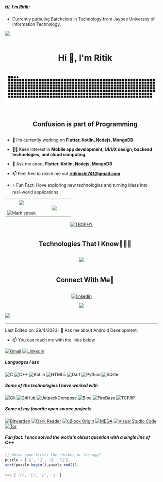 

##### Hi, I'm Ritik:

- Currently pursuing Batchelors in Technology from Jaypee University of Information Technology.

<!--horizontal divider(gradiant)-->
<img src="https://user-images.githubusercontent.com/73097560/115834477-dbab4500-a447-11eb-908a-139a6edaec5c.gif">

<!--h1 without bottom border-->
<div id="user-content-toc">
  <ul align="center">
    <summary><h1 style="display: inline-block">Hi 👋, I'm Ritik</h1></summary>
  </ul>
</div>


<!--- snake -->
<div align="center">
  <img  src="https://github.com/1999AZZAR/1999AZZAR/blob/readme/resources/img/grid-snake.svg"
       alt="snake" /></a>
</div>


<!--h2 without bottom border-->
<div id="user-content-toc">
  <ul align="center">
    <summary><h2 style="display: inline-block">Confusion is part of Programming</h2></summary>
  </ul>
</div>


<!--Intro start-->
- 🔭 I’m currently working on **Flutter, Kotlin, Nodejs, MongoDB**

- 👨‍💻 Keen interest in **Mobile app development, UI/UX design, backend technologies, and cloud computing**.

- 💬 Ask me about **Flutter, Kotlin, Nodejs, MongoDB**

- 📫 Feel free to reach me out **ritikjoshi741@gmail.com**

- ⚡ Fun Fact: I love exploring new technologies and turning ideas into real-world applications

<!--Intro end-->



<!--- stats & Trophy (start) -->
<p align="center">
  <!--- stats (start) -->
<table align="center">
<tr border="none">
<td width="50%" align="center">
  
  <img  align="center"  src="https://github-readme-stats.vercel.app/api?username=ritik6559&theme=dark&show_icons=true&count_private=true" />
  <br></br>
  <img  title="🔥 Get streak stats for your profile at git.io/streak-stats" alt="Mark streak" src="https://github-readme-streak-stats.herokuapp.com/?user=ritik6559&theme=dark&hide_border=false" /> 
</td>

<td width="50%" align="center">

  <img  align="center"  src="https://github-readme-stats.anuraghazra1.vercel.app/api/top-langs/?username=ritik6559&theme=dark&hide_border=false&no-bg=true&no-frame=true&langs_count=10"/>
  
  </td>
</tr>
</table>
<!--- stats (end) -->

<!--- trophy (start) -->
<div align=center>
  <a href="https://github.com/ryo-ma/github-profile-trophy" title="Go to Source">
      <img align="center" width=84% src="https://github-profile-trophy.vercel.app/?username=ritik6559&theme=radical&row=1&column=7&margin-h=15&margin-w=5&no-bg=true" alt="TROPHY" />
    </a>
</div>
<!--- trophy (start) -->


</p>        
<!--- stats (end) -->


<!--h1 without bottom border-->
<div id="user-content-toc">
  <ul align="center">
    <summary><h2 style="display: inline-block">Technologies That I Know👨🏻‍💻</h2></summary>
  </ul>
</div>
<!--tech stack icons-->
<p align="center">
  <a href="https://skillicons.dev">
    <img src="https://skillicons.dev/icons?i=git,c,cpp,css,discord,flutter,kotlin,dart,express,figma,firebase,github,html,materialui,mongodb,mysql,nodejs,vscode,kubernetes&perline=14" />
  </a>
</p>


<!-- Connect with me -->
<!--h2 without bottom border-->
<div id="user-content-toc">
  <ul align="center">
    <summary><h2 style="display: inline-block">Connect With Me🤝</h2></summary>
  </ul>
</div>

<!--icons and links-->
<p align="center">
<a href="https://https://www.linkedin.com/in/ritik-joshi-672a962aa/" target="blank"><img align="center" src="https://user-images.githubusercontent.com/88904952/234979284-68c11d7f-1acc-4f0c-ac78-044e1037d7b0.png" alt="linkedin" height="50" width="50" /></a>



  
</p>


<!--profile visit count-->
<div align="center">
  
[![](https://visitcount.itsvg.in/api?id=ritik6559&icon=3&color=6)](https://visitcount.itsvg.in)
  
</div>


<!--horizontal divider(gradiant)-->
<img src="https://user-images.githubusercontent.com/73097560/115834477-dbab4500-a447-11eb-908a-139a6edaec5c.gif">

----------------------------------------------------------------------

Last Edited on: 29/4/2023- :speech_balloon: Ask me about Android Development.
- :mailbox: You can reach me with the links below


[![Gmail](https://img.shields.io/badge/-GMAIL-D14836?style=for-the-badge&logo=gmail&logoColor=white)](mailto:ritikjoshi741@gmail.com)
[![LinkedIn](https://img.shields.io/badge/-LINKEDIN-0077B5?style=for-the-badge&logo=linkedin&logoColor=white)](https://www.linkedin.com/in/ritik-joshi-672a962aa)


##### Languages I use

![C](https://img.shields.io/badge/-C-000000?style=flat&logo=c)
![C++](https://img.shields.io/badge/-C++-000000?style=flat&logo=c%2B%2B)
![Kotlin](https://img.shields.io/badge/-Kotlin-000000?style=flat&logo=Kotlin)
![HTML5](https://img.shields.io/badge/-HTML5-000000?style=flat&logo=html5)
![Dart](https://img.shields.io/badge/-Dart-000000?style=flat&logo=Dart)
![Python](https://img.shields.io/badge/-Python-000000?style=flat&logo=python)
![SQlite](https://img.shields.io/badge/-SQlite-000000?style=flat&logo=SQlite)

##### Some of the technologies I have worked with

![Git](https://img.shields.io/badge/-Git-222222?style=flat&logo=git&logoColor=F05032)
![GitHub](https://img.shields.io/badge/-GitHub-222222?style=flat&logo=github&logoColor=181717)
![JetpackCompose](https://img.shields.io/badge/-JetpackCompose-222222?style=flat&logo=JetpackCompose-software&logoColor=white&logoColor=0052CC)
![Bloc](https://img.shields.io/badge/-Bloc-222222?style=flat&logo=bloc&logoColor=0769AD)
![FireBase](https://img.shields.io/badge/-Firebase-222222?style=flat&logo=firebase&logoColor=339933)
![TCP/IP](https://img.shields.io/badge/-TCP/IP-222222?style=flat&logo=cisco&logoColor=white)


##### Some of my favorite open source projects

[![Bitwarden](https://img.shields.io/badge/-Bitwarden-444444?style=flat&logo=bitwarden&logoColor=175DDC)](https://github.com/bitwarden)
[![Dark Reader](https://img.shields.io/badge/-Dark&#32;Reader-444444?style=flat&logo=Dark-Reader&logoColor=2f7485)](https://github.com/darkreader/darkreader)
[![uBlock Origin](https://img.shields.io/badge/-uBlock&#32;Origin-444444?style=flat&logo=UBlock-Origin&logoColor=800000)](https://github.com/gorhill/uBlock)
[![MEGA](https://img.shields.io/badge/-MEGA-444444?style=flat&logo=mega&logoColor=D9272E)](ttps://github.com/meganz/)
[![Visual Studio Code](https://img.shields.io/badge/-VSCode-444444?style=flat&logo=visual-studio-code&logoColor=007ACC)](https://github.com/microsoft/vscode)
[![Tor](https://img.shields.io/badge/-Tor-444444?style=flat&logo=tor&logoColor=7E4798)](https://www.torproject.org/)

##### Fun fact: I once solved the world's oldest question with a single line of C++
<!-- wi*quL3fcV -->

```javascript
// Which came first: the chicken or the egg?
puzzle = ['🥚', '🐣', '🐥', '🐔'];
sort(puzzle.begin(),puzzle.end());

>>> [ '🐔', '🐣', '🐥', '🥚' ]
```
